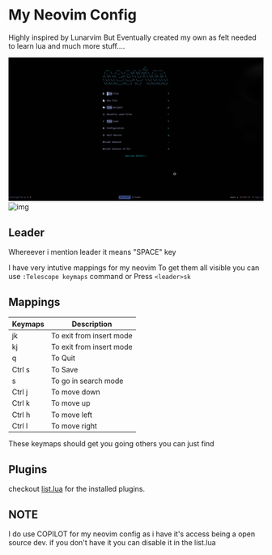 # My Neovim Config

Highly inspired by Lunarvim
But Eventually created my own as felt needed to learn lua and much more stuff....

![img](./assets/ss.png)
![img](./assets/ss2.png)

## Leader

Whereever i mention leader it means "SPACE" key

I have very intutive mappings for my neovim
To get them all visible you can use `:Telescope keymaps` command
or Press `<leader>sk`

## Mappings

| Keymaps   | Description              |
| --------- | ------------------------ |
| jk        | To exit from insert mode |
| kj        | To exit from insert mode |
| <leader>q | To Quit                  |
| Ctrl s    | To Save                  |
| <leader>s | To go in search mode     |
| Ctrl j    | To move down             |
| Ctrl k    | To move up               |
| Ctrl h    | To move left             |
| Ctrl l    | To move right            |

These keymaps should get you going others you can just find

## Plugins

checkout [list.lua](./nvim/lua/niksingh710/list.lua) for the installed plugins.

## NOTE

I do use COPILOT for my neovim config as i have it's access being a open source dev.
if you don't have it you can disable it in the list.lua
